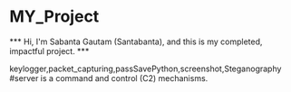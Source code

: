 # MY_Project




*** Hi, I'm Sabanta Gautam (Santabanta), and this is my completed, impactful project. ***


keylogger,packet_capturing,passSavePython,screenshot,Steganography
#server is a command and control (C2) mechanisms.
